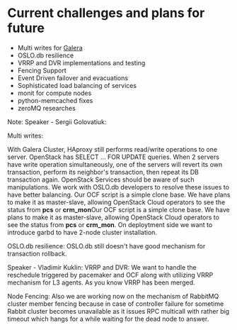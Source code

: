 # Current challenges and plans for future

- Multi writes for [Galera](http://lists.openstack.org/pipermail/openstack-dev/2014-May/035344.html)
- OSLO.db resilience
- VRRP and DVR implementations and testing
- Fencing Support
- Event Driven failover and evacuations
- Sophisticated load balancing of services
- monit for compute nodes
- python-memcached fixes
- zeroMQ researches

Note: Speaker - Sergii Golovatiuk:

Multi writes:

With Galera Cluster, HAproxy still performs read/write operations to one server. OpenStack has SELECT ... FOR UPDATE queries. When 2 servers have write operation simultaneously, one of the servers will revert its own transaction, perform its neighbor's transaction, then repeat its DB transaction again. OpenStack Services should be aware of such manipulations. We work with OSLO.db developers to resolve these issues to have better balancing. Our OCF script is a simple clone base. We have plans to make it as master-slave, allowing OpenStack Cloud operators to see the status from **pcs** or **crm_mon**Our OCF script is a simple clone base. We have plans to make it as master-slave, allowing OpenStack Cloud operators to see the status from **pcs** or **crm_mon**. On deploytment side we want to introduce garbd to have 2-node cluster installation.

OSLO.db resilience:
OSLO.db still doesn't have good mechanism for transaction rollback.

Speaker - Vladimir Kuklin:
VRRP and DVR:
We want to handle the reschedule triggered by pacemaker and OCF along with utilizing VRRP mechanism for L3 agents. As you know VRRP has been merged.

Node Fencing:
Also we are working now on the mechanism of RabbitMQ cluster member fencing because in case of controller failure for sometime Rabbit cluster becomes unavailable as it issues RPC multicall with rather big timeout which hangs for a while waiting for the dead node to answer.
